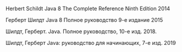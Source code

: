 Herbert Schildt
Java 8
The Complete Reference
Ninth Edition
2014

Герберт Шилдт
Java 8
Полное руководство
9-е издание
2015

Шилдт, Герберт.
Java. Полное руководство, 10-е изд.
2018.

Шилдт, Герберт
Java: руководство для начинающих, 7-е изд.
2019
